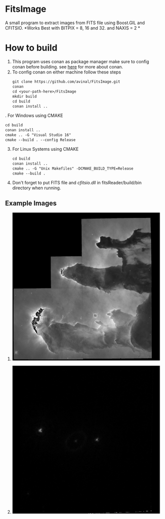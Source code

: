 # FitsImage
A small program to extract images from FITS file using Boost.GIL and CFITSIO.
*Works Best with BITPIX = 8, 16 and 32. and NAXIS = 2 *

# How to build
1. This program uses conan as package manager make sure to config conan before building. 
   see [here](https://docs.conan.io/en/latest/getting_started.html) for more about conan.
2. To config conan on either machine follow these steps
   ```
   git clone https://github.com/avinal/FitsImage.git
   conan
   cd <your-path-here>/FitsImage
   mkdir build
   cd build
   conan install ..
   ```
. For Windows using CMAKE
   ```
   cd build
   conan install ..
   cmake .. -G "Visual Studio 16"
   cmake --build . --config Release
   ```
3. For Linux Systems using CMAKE
   ```
   cd build
   conan install ..
   cmake .. -G "Unix Makefiles" -DCMAKE_BUILD_TYPE=Release
   cmake --build .
   ```
4. Don't forget to put FITS file and *cfitsio.dll* in fitsReader/build/bin directory when running. 

## Example Images
1. ![Eagle Nebula ](/image/18.jpeg)

2. ![Sample 15](/image/15.jpeg)


